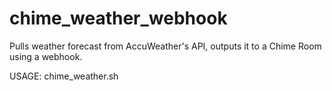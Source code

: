 # chime_weather_webhook
Pulls weather forecast from AccuWeather's API, outputs it to a Chime Room using a webhook.

USAGE: chime_weather.sh <zipcode>
